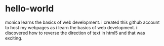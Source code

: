 # hello-world
monica learns the basics of web development. i created this github account to host my webpages as i learn the basics of web development. i discovered how to reverse the direction of text in html5 and that was exciting.

